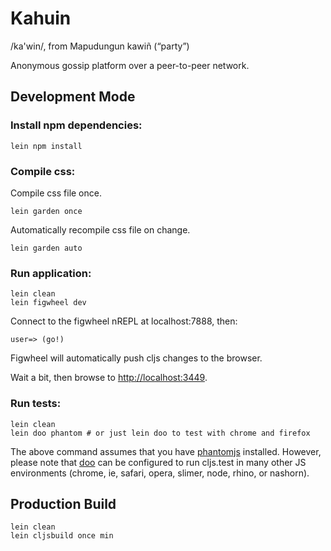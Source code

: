# Kahuin

/ka'win/, from Mapudungun kawiñ ‎(“party”)

Anonymous gossip platform over a peer-to-peer network.

## Development Mode

### Install npm dependencies:

    lein npm install

### Compile css:

Compile css file once.

    lein garden once

Automatically recompile css file on change.

    lein garden auto

### Run application:

    lein clean
    lein figwheel dev

Connect to the figwheel nREPL at localhost:7888, then:

    user=> (go!)

Figwheel will automatically push cljs changes to the browser.

Wait a bit, then browse to [http://localhost:3449](http://localhost:3449).

### Run tests:

    lein clean
    lein doo phantom # or just lein doo to test with chrome and firefox

The above command assumes that you have [phantomjs](https://www.npmjs.com/package/phantomjs) installed. However, please note that [doo](https://github.com/bensu/doo) can be configured to run cljs.test in many other JS environments (chrome, ie, safari, opera, slimer, node, rhino, or nashorn).

## Production Build

    lein clean
    lein cljsbuild once min

